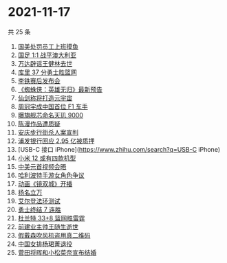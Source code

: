 # 2021-11-17

共 25 条

<!-- BEGIN -->
<!-- 最后更新时间 Wed Nov 17 2021 12:17:41 GMT+0800 (China Standard Time) -->

1. [国美处罚员工上班摸鱼](https://www.zhihu.com/search?q=国美)
1. [国足 1:1 战平澳大利亚](https://www.zhihu.com/search?q=中国男足)
1. [万达辟谣王健林去世](https://www.zhihu.com/search?q=王健林去世)
1. [库里 37 分勇士胜篮网](https://www.zhihu.com/search?q=勇士)
1. [李铁赛后发布会](https://www.zhihu.com/search?q=李铁)
1. [《蜘蛛侠：英雄无归》最新预告](https://www.zhihu.com/search?q=蜘蛛侠)
1. [仙剑称将打造元宇宙](https://www.zhihu.com/search?q=仙剑奇侠传)
1. [周冠宇成中国首位 F1 车手](https://www.zhihu.com/search?q=周冠宇)
1. [曝旗舰芯命名天玑 9000](https://www.zhihu.com/search?q=天玑9000)
1. [陈漫作品遭质疑](https://www.zhihu.com/search?q=陈漫)
1. [安庆步行街杀人案宣判](https://www.zhihu.com/search?q=安庆步行街杀人案)
1. [浦发银行回应 2.95 亿被质押](https://www.zhihu.com/search?q=浦发银行)
1. [USB-C 接口 iPhone](https://www.zhihu.com/search?q=USB-C iPhone)
1. [小米 12 或有四款机型](https://www.zhihu.com/search?q=小米12)
1. [中美元首视频会晤](https://www.zhihu.com/search?q=中美会晤)
1. [哈利波特手游女角色争议](https://www.zhihu.com/search?q=哈利波特魔法觉醒)
1. [动画《镜双城》开播](https://www.zhihu.com/search?q=镜双城)
1. [扬名立万](https://www.zhihu.com/search?q=扬名立万)
1. [艾尔登法环测试](https://www.zhihu.com/search?q=艾尔登法环)
1. [勇士终结 7 连胜](https://www.zhihu.com/search?q=勇士)
1. [杜兰特 33+8 篮网胜雷霆](https://www.zhihu.com/search?q=篮网)
1. [前建业主帅王随生逝世](https://www.zhihu.com/search?q=王随生)
1. [假戴森吹风机盗用真二维码](https://www.zhihu.com/search?q=假戴森吹风机)
1. [中国女排杨珺菁退役](https://www.zhihu.com/search?q=杨珺菁)
1. [菅田将晖和小松菜奈宣布结婚](https://www.zhihu.com/search?q=菅田将晖)

<!-- END -->
